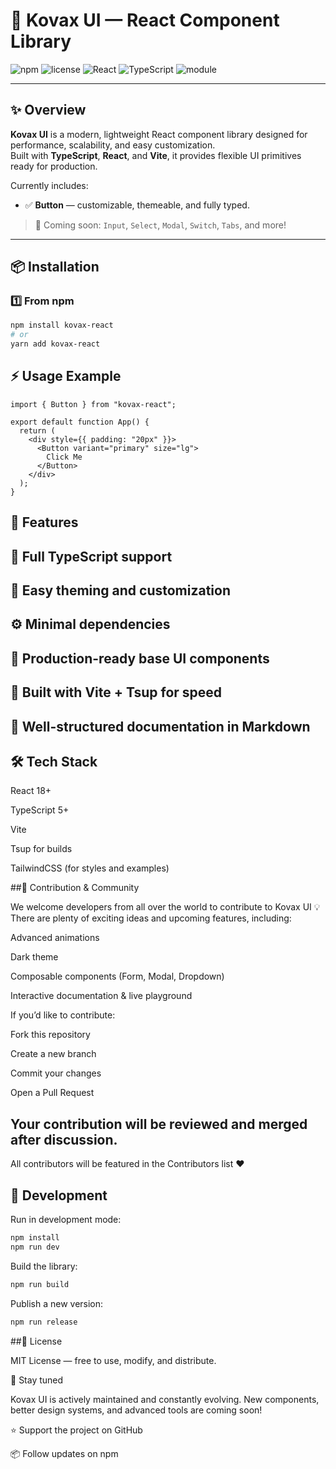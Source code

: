 # 🧩 Kovax UI — React Component Library

![npm](https://img.shields.io/npm/v/kovax-react?color=3b82f6&label=version)
![license](https://img.shields.io/npm/l/kovax-react?color=green)
![React](https://img.shields.io/badge/React-16+-61dafb)
![TypeScript](https://img.shields.io/badge/TypeScript-5+-3178c6)
![module](https://img.shields.io/badge/module-ESM-blue)

---

## ✨ Overview

**Kovax UI** is a modern, lightweight React component library designed for performance, scalability, and easy customization.  
Built with **TypeScript**, **React**, and **Vite**, it provides flexible UI primitives ready for production.

Currently includes:
- ✅ **Button** — customizable, themeable, and fully typed.

> 🚀 Coming soon: `Input`, `Select`, `Modal`, `Switch`, `Tabs`, and more!

---

## 📦 Installation

### 1️⃣ From npm
```bash
npm install kovax-react
# or
yarn add kovax-react
```

## ⚡ Usage Example
```tsx
import { Button } from "kovax-react";

export default function App() {
  return (
    <div style={{ padding: "20px" }}>
      <Button variant="primary" size="lg">
        Click Me
      </Button>
    </div>
  );
}
```


## 🧠 Features

## 🌈 Full TypeScript support

## 🎨 Easy theming and customization

## ⚙️ Minimal dependencies

## 🧱 Production-ready base UI components

## 🚀 Built with Vite + Tsup for speed

## 📘 Well-structured documentation in Markdown

## 🛠 Tech Stack

React 18+

TypeScript 5+

Vite

Tsup for builds

TailwindCSS (for styles and examples)

##🤝 Contribution & Community

We welcome developers from all over the world to contribute to Kovax UI 💡
There are plenty of exciting ideas and upcoming features, including:

Advanced animations

Dark theme

Composable components (Form, Modal, Dropdown)

Interactive documentation & live playground

If you’d like to contribute:

Fork this repository

Create a new branch

Commit your changes

Open a Pull Request

## Your contribution will be reviewed and merged after discussion.
All contributors will be featured in the Contributors list ❤️

## 🚀 Development
Run in development mode:
```bash
npm install
npm run dev
```

Build the library:
```bash
npm run build
```

Publish a new version:
```bash
npm run release
```

##📄 License

MIT License — free to use, modify, and distribute.

🌟 Stay tuned

Kovax UI is actively maintained and constantly evolving.
New components, better design systems, and advanced tools are coming soon!

⭐ Support the project on GitHub

📦 Follow updates on npm